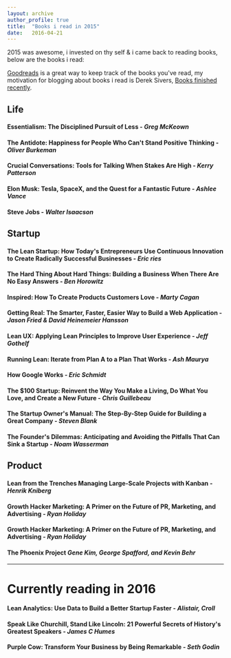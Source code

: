 ```yaml
---
layout: archive
author_profile: true
title:  "Books i read in 2015"
date:   2016-04-21
---
```

2015 was awesome, i invested on thy self & i came back to reading books, below are the books i read:

[Goodreads](https://www.goodreads.com/review/list/46965709-ismail) is a great way to keep track of the books you've read, my motivation for blogging about books i read is Derek Sivers, [Books finished recently](https://sivers.org/book).

## Life

#### Essentialism: The Disciplined Pursuit of Less - <em>Greg McKeown</em>

#### The Antidote: Happiness for People Who Can't Stand Positive Thinking - <em>Oliver Burkeman</em>

#### Crucial Conversations: Tools for Talking When Stakes Are High - <em>Kerry Patterson</em>

#### Elon Musk: Tesla, SpaceX, and the Quest for a Fantastic Future - <em>Ashlee Vance</em>

#### Steve Jobs - <em>Walter Isaacson</em>

## Startup

#### The Lean Startup: How Today's Entrepreneurs Use Continuous Innovation to Create Radically Successful Businesses - <em>Eric ries</em>

#### The Hard Thing About Hard Things: Building a Business When There Are No Easy Answers - <em>Ben Horowitz</em>

#### Inspired: How To Create Products Customers Love - <em>Marty Cagan</em>

#### Getting Real: The Smarter, Faster, Easier Way to Build a Web Application - <em>Jason Fried & David Heinemeier Hansson</em>

#### Lean UX: Applying Lean Principles to Improve User Experience - <em>Jeff Gothelf</em>

#### Running Lean: Iterate from Plan A to a Plan That Works - <em>Ash Maurya</em>

#### How Google Works - <em>Eric Schmidt</em>

#### The $100 Startup: Reinvent the Way You Make a Living, Do What You Love, and Create a New Future - <em>Chris Guillebeau</em>

#### The Startup Owner's Manual: The Step-By-Step Guide for Building a Great Company - <em>Steven Blank</em>

#### The Founder's Dilemmas: Anticipating and Avoiding the Pitfalls That Can Sink a Startup - <em>Noam Wasserman</em>

## Product

#### Lean from the Trenches Managing Large-Scale Projects with Kanban - <em>Henrik Kniberg</em>

#### Growth Hacker Marketing: A Primer on the Future of PR, Marketing, and Advertising - <em>Ryan Holiday</em>

#### Growth Hacker Marketing: A Primer on the Future of PR, Marketing, and Advertising - <em>Ryan Holiday</em>

#### The Phoenix Project <em>Gene Kim, George Spafford, and Kevin Behr</em>

<hr>

# Currently reading in 2016

#### Lean Analytics: Use Data to Build a Better Startup Faster - <em>Alistair, Croll</em>

#### Speak Like Churchill, Stand Like Lincoln: 21 Powerful Secrets of History's Greatest Speakers - <em>James C Humes</em>

#### Purple Cow: Transform Your Business by Being Remarkable - <em>Seth Godin</em>